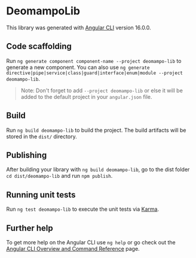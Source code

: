 # DeomampoLib

This library was generated with [Angular CLI](https://github.com/angular/angular-cli) version 16.0.0.

## Code scaffolding

Run `ng generate component component-name --project deomampo-lib` to generate a new component. You can also use `ng generate directive|pipe|service|class|guard|interface|enum|module --project deomampo-lib`.
> Note: Don't forget to add `--project deomampo-lib` or else it will be added to the default project in your `angular.json` file. 

## Build

Run `ng build deomampo-lib` to build the project. The build artifacts will be stored in the `dist/` directory.

## Publishing

After building your library with `ng build deomampo-lib`, go to the dist folder `cd dist/deomampo-lib` and run `npm publish`.

## Running unit tests

Run `ng test deomampo-lib` to execute the unit tests via [Karma](https://karma-runner.github.io).

## Further help

To get more help on the Angular CLI use `ng help` or go check out the [Angular CLI Overview and Command Reference](https://angular.io/cli) page.
